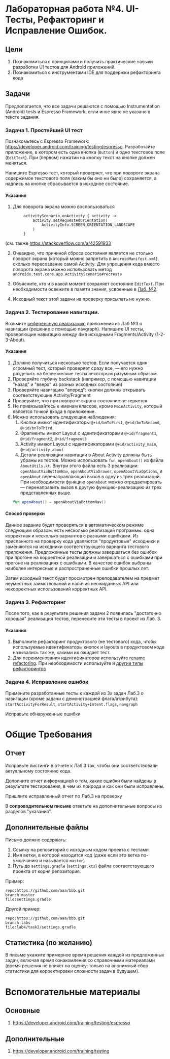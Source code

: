 # Лабораторная работа №4. UI-Тесты, Рефакторинг и Исправление Ошибок.

## Цели
1. Познакомиться с принципами и получить практические навыки разработки UI тестов для Android приложений.
1. Познакомиться с инструментами IDE для поддержки рефакторинга кода

## Задачи
Предполагается, что все задачи решаются с помощью Instrumentation (Android) tests и Espresso Framework, если иное явно не указано в тексте задания.

### Задача 1. Простейший UI тест
Познакомьтесь с Espresso Framework: https://developer.android.com/training/testing/espresso. Разработайте приложение, в котором есть одна кнопка (`Button`) и одно текстовое поле (`EditText`). При (первом) нажатии на кнопку текст на кнопке должен меняться.

Напишите Espresso тест, который проверяет, что при повороте экрана содержимое текстового поля (каким бы оно ни было) сохраняется, а надпись на кнопке сбрасывается в исходное состояние. 

#### Указания
1. Для поворота экрана можно воспользоваться 
```
        activityScenario.onActivity { activity ->
            activity.setRequestedOrientation(
                ActivityInfo.SCREEN_ORIENTATION_LANDSCAPE
            )
        }
```
(см. также https://stackoverflow.com/a/42591933

2. Очевидно, что причиной сброса состояния является не столько поворот экрана (который можно запретить в `AndroidManifest.xml`), сколько пересоздание самой Activity. Для упрощения кода вместо поворота экрана можно использовать метод `androidx.test.core.app.ActivityScenario#recreate`

2. Объясните, кто и в какой момент сохраняет состояние `EditText`. При необходимости освежите в памяти знания, усвоенные в [Лаб. №2](../02/TASK.md).

3. Исходный текст этой задачи на проверку присылать не нужно.

### Задача 2. Тестирование навигации.
Возьмите [референсную реализацию](res/reference) приложения из Лаб №3 о навигации (решение с помощью navgraph). Напишите UI тесты, проверяющие навигацию между 4мя исходными Fragments/Activity (1-2-3-About).

#### Указания
1. Должно получиться несколько тестов. Если получается один огромный тест, который проверяет сразу все, — его нужно разделить на более мелкие тесты некоторым разумным образом.
1. Проверяйте глубину backstack (например, с помощью навигации "назад" и "вверх" из разных исходных состояний)
1. Проверяйте навигацию "вперед": кнопки должны открывать соответствующие Activity/Fragment
1. Проверяйте, что при повороте экрана состояние не теряется
1. Не привязывайтесь к именам классов, кроме `MainActivity`, который является точкой входа в приложение.
1. Можно использовать следующие наблюдения:
   1. Кнопки имеют идентификаторы `@+id/bnToFirst`, `@+id/bnToSecond`, `@+id/bnToThird`.
   2. Фрагменты имеют Layout с идентификаторами `@+id/fragment1`, `@+id/fragment2`, `@+id/fragment3`
   2. Activity имеют Layout с идентификаторами `@+id/activity_main`, `@+id/activity_about`
   4. Детали реализации навигации в About Activity должны быть убраны из тестов. Можно использовать `fun openAbout()` из файла `AboutUtils.kt`. Внутри этого файла есть 3 реализации: `openAboutViaBottomNav`, `openAboutViaDrawer`, `openAboutViaOptions`, и `openAbout` перенаправляющий вызов в одну из трех реализаций. При необходимости функцию `openAbout` можно отредактировать — перенаправить вызов в другую функцию-реализацию из трех представленных выше.
   ```kotlin
   fun openAbout() = openAboutViaBottomNav()
   ```

#### Способ проверки

Данное задание будет проверяться в автоматическом режиме следующим образом: есть несколько реализаций программы: одна корректная и несколько вариантов с разными ошибками. Из присланного на проверку кода удаляются "продуктовые" исходники и заменяются на исходники соответствующего варианта тестового приложения. Предложенные тесты должны завершаться без ошибок при прогоне на корректной реализации и завершаться с ошибками при прогоне на реализациях с ошибками. В качестве ошибок выбраны наиболее интересные и распространенные ошибки прошлых лет.

Затем исходный текст будет просмотрен преподавателем на предмет неуместных заимствований и наличия неожиданных API или некорректных использований корректных API.


### Задача 3. Рефакторинг

После того, как в результате решения задачи 2 появилась "достаточно хорошая" реализация тестов, перенесите эти тесты в проект из Лаб. 3.

#### Указания

1. Выполните рефакторинг продуктового (не тестового) кода, чтобы используемые идентификаторы кнопок и layouts в продуктовом коде назывались так же, какими их ожидает тест. 
1. Для переименования идентификаторов используйте [rename refactoring](https://www.jetbrains.com/help/idea/rename-refactorings.html). При необходимости используйте и [другие типы рефакторингов](https://www.jetbrains.com/help/idea/refactoring-source-code.html)

### Задача 4. Исправление ошибок

Примените разработанные тесты к каждой из 3х задач Лаб.3 о навигации (кроме задачи с демонстрацией флага/атрибута): `startActivityForResult`, `startActivity+Intent.flags`, `navgraph`

Исправьте обнаруженные ошибки

# Общие Требования

## Отчет
Исправьте листинги в отчете к Лаб.3 так, чтобы они соответствовали актуальному состоянию кода. 

Дополните отчет информацией о том, какие ошибки были найдены в результате тестирования, в чем их природа и как они были исправлены.

Пришлите исправленный отчет по Лаб.3 на проверку

В **сопроводительном письме** ответьте на дополнительные вопросы из разделов "указания".

## Дополнительные файлы

Письмо должно содержать:
1. Ссылку на репозиторий с исходным кодом проекта с тестами
1. Имя ветки, в которой находится код (даже если это ветка по-умолчанию и называется `master`)
1. Путь до `settings.gradle` (`settings.kts`) файла соответствующего проекта от корня репозитория.

Пример:
```
repo:https://github.com/aaa/bbb.git
branch:master
file:settings.gradle
```

Другой пример:
```
repo:https://github.com/aaa/bbb.git
branch:labs
file:lab4/task2/settings.gradle
```

## Статистика (по желанию)
В письме укажите примерное время решения каждой из предложенных задач, включая время ознакомления со справочными материалами (время решения не влияет на оценку: только на анонимный сбор статистики для корректировки сложности задач в будущем).


# Вспомогательные материалы
## Основные
1. https://developer.android.com/training/testing/espresso

## Дополнительные
1. https://developer.android.com/training/testing